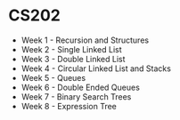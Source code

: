 # CS202

* Week 1 - Recursion and Structures  
* Week 2 - Single Linked List  
* Week 3 - Double Linked List  
* Week 4 - Circular Linked List and Stacks  
* Week 5 - Queues  
* Week 6 - Double Ended Queues  
* Week 7 - Binary Search Trees  
* Week 8 - Expression Tree
